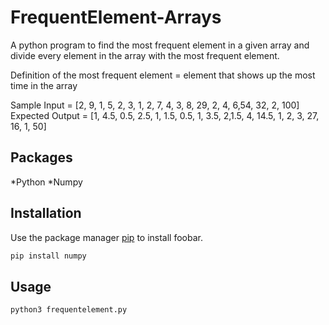 # FrequentElement-Arrays
A python program to find the most frequent element in a given array and divide every element in the array with the most frequent element.

Definition of the most frequent element = element that shows up the most time in the array

Sample Input = [2, 9, 1, 5, 2, 3, 1, 2, 7, 4, 3, 8, 29, 2, 4, 6,54, 32, 2, 100]
Expected Output = [1, 4.5, 0.5, 2.5, 1, 1.5, 0.5, 1, 3.5, 2,1.5, 4, 14.5, 1, 2, 3, 27, 16, 1, 50]

## Packages
*Python
*Numpy

## Installation

Use the package manager [pip](https://pip.pypa.io/en/stable/) to install foobar.

```bash
pip install numpy
```

## Usage

```bash
python3 frequentelement.py
```

